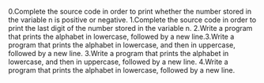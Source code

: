 0.Complete the source code in order to print whether the number stored in the variable n is positive or negative.
1.Complete the source code in order to print the last digit of the number stored in the variable n.
2.Write a program that prints the alphabet in lowercase, followed by a new line.3.Write a program that prints the alphabet in lowercase, and then in uppercase, followed by a new line.
3.Write a program that prints the alphabet in lowercase, and then in uppercase, followed by a new line.
4.Write a program that prints the alphabet in lowercase, followed by a new line.
